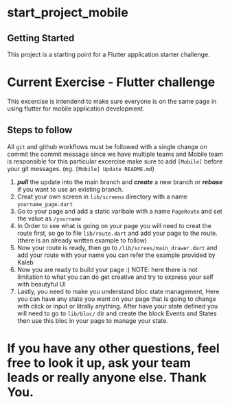 # start_project_mobile

## Getting Started

This project is a starting point for a Flutter application starter challenge.

# Current Exercise - Flutter challenge

This excercise is intendend to make sure everyone is on the same page in using
flutter for mobile application development.

## Steps to follow

All `git` and github workflows must be followed with a single change on commit the commit message
since we have multiple teams and Mobile team is responsible for this particular excercise make sure
to add `[Mobile]` before your git messages. (eg. `[Mobile] Update README.md`)

1. **_pull_** the update into the main branch and **_create_** a new branch or **_rebase_** if you want to use
   an existing branch.
2. Creat your own screen in `lib/screens` directory with a name `yourname_page.dart`
3. Go to your page and add a static varibale with a name `PageRoute` and set the value as `/yourname`
4. In Order to see what is going on your page you will need to creat the route first, so go to file
   `lib/route.dart` and add your page to the route. (there is an already written example to follow)
5. Now your route is ready, then go to `/lib/screes/main_drawer.dart` and add your route with your name
   you can refer the example provided by Kaleb
6. Now you are ready to build your page :) NOTE: here there is not limitation to what you can do
   get creative and try to express your self with beautyful UI
7. Lastly, you need to make you understand bloc state management, Here you can have any state you want on your page
   that is going to change with click or input or litrally anything. After have your state defined you will need to go to
   `lib/bloc/` dir and create the block Events and States then use this bloc in your page to manage your state.

# If you have any other questions, feel free to look it up, ask your team leads or really anyone else. Thank You.
